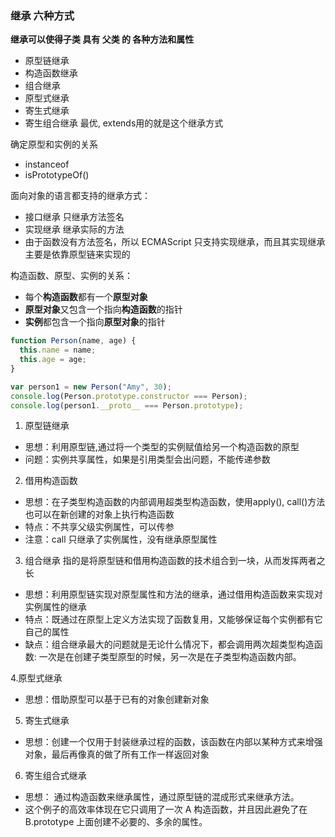 ### 继承 六种方式
**继承可以使得子类 具有 父类 的 各种方法和属性**
- 原型链继承
- 构造函数继承
- 组合继承
- 原型式继承
- 寄生式继承
- 寄生组合继承 最优, extends用的就是这个继承方式

确定原型和实例的关系
- instanceof
- isPrototypeOf()

面向对象的语言都支持的继承方式：
- 接口继承 只继承方法签名
- 实现继承 继承实际的方法
- 由于函数没有方法签名，所以 ECMAScript 只支持实现继承，而且其实现继承主要是依靠原型链来实现的

构造函数、原型、实例的关系：
- 每个**构造函数**都有一个**原型对象**
- **原型对象**又包含一个指向**构造函数**的指针
- **实例**都包含一个指向**原型对象**的指针

```javascript
function Person(name, age) {
  this.name = name;
  this.age = age;
}

var person1 = new Person("Amy", 30);
console.log(Person.prototype.constructor === Person); 
console.log(person1.__proto__ === Person.prototype);
```

1. 原型链继承
+ 思想：利用原型链,通过将一个类型的实例赋值给另一个构造函数的原型
+ 问题：实例共享属性，如果是引用类型会出问题，不能传递参数


2. 借用构造函数
+ 思想：在子类型构造函数的内部调用超类型构造函数，使用apply(), call()方法也可以在新创建的对象上执行构造函数
+ 特点：不共享父级实例属性，可以传参
+ 注意：call 只继承了实例属性，没有继承原型属性


3.  组合继承 指的是将原型链和借用构造函数的技术组合到一块，从而发挥两者之长
+ 思想：利用原型链实现对原型属性和方法的继承，通过借用构造函数来实现对实例属性的继承
+ 特点：既通过在原型上定义方法实现了函数复用，又能够保证每个实例都有它自己的属性
+ 缺点：组合继承最大的问题就是无论什么情况下，都会调用两次超类型构造函数:
    一次是在创建子类型原型的时候，另一次是在子类型构造函数内部。

4.原型式继承
+ 思想：借助原型可以基于已有的对象创建新对象


5. 寄生式继承
+ 思想：创建一个仅用于封装继承过程的函数，该函数在内部以某种方式来增强对象，最后再像真的做了所有工作一样返回对象


6. 寄生组合式继承
+ 思想： 通过构造函数来继承属性，通过原型链的混成形式来继承方法。
+ 这个例子的高效率体现在它只调用了一次 A 构造函数，并且因此避免了在 B.prototype 上面创建不必要的、多余的属性。

